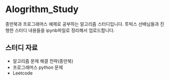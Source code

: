 # Alogrithm_Study
종만북과 프로그래머스 예제로 공부하는 알고리즘 스터디입니다.
투빅스 선배님들과 진행한 스터디 내용들을 ipynb파일로 정리해서 업로드합니다.

## 스터디 자료
* 알고리즘 문제 해결 전략(종만북)
* 프로그래머스 python 문제
* Leetcode
